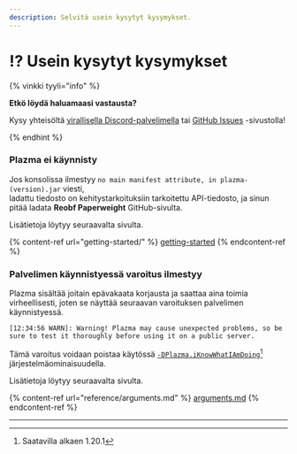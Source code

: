 ```yaml
---
description: Selvitä usein kysytyt kysymykset.
---
```


# ⁉️ Usein kysytyt kysymykset

{% vinkki tyyli="info" %}

**Etkö löydä haluamaasi vastausta?**

Kysy yhteisöltä [virallisella Discord-palvelimella](https://discord.gg/MmfC52K8A8) tai [GitHub Issues](https://github.com/PlazmaMC/PlazmaBukkit/issues) -sivustolla!

{% endhint %}

### Plazma ei käynnisty

Jos konsolissa ilmestyy `no main manifest attribute, in plazma-(version).jar` viesti,\
ladattu tiedosto on kehitystarkoituksiin tarkoitettu API-tiedosto, ja sinun pitää ladata **Reobf Paperweight** GitHub-sivulta.

Lisätietoja löytyy seuraavalta sivulta.

{% content-ref url="getting-started/" %}
[getting-started](getting-started#id-2)
{% endcontent-ref %}

### Palvelimen käynnistyessä varoitus ilmestyy

Plazma sisältää joitain epävakaata korjausta ja saattaa aina toimia virheellisesti, joten se näyttää seuraavan varoituksen palvelimen käynnistyessä.

```log
[12:34:56 WARN]: Warning! Plazma may cause unexpected problems, so be sure to test it thoroughly before using it on a public server.
```

Tämä varoitus voidaan poistaa käytössä [`-DPlazma.iKnowWhatIAmDoing`](#user-content-fn-1)[^1] järjestelmäominaisuudella.

Lisätietoja löytyy seuraavalta sivulta.

{% content-ref url="reference/arguments.md" %}
[arguments.md](reference/arguments.md#plazma.iknowwhatiamdoing)
{% endcontent-ref %}

***

[^1]: Saatavilla alkaen 1.20.1
